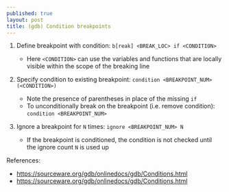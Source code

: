 ```yaml
---
published: true
layout: post
title: (gdb) Condition breakpoints
---
```


1.  Define breakpoint with condition: `b[reak] <BREAK_LOC> if <CONDITION>`
    - Here `<CONDITION>` can use the variables and functions that are locally visible
      within the scope of the breaking line


2.  Specify condition to existing breakpoint: `condition <BREAKPOINT_NUM> (<CONDITION>)`
    - Note the presence of parentheses in place of the missing `if`
    - To unconditionally break on the breakpoint (i.e. remove condition): `condition <BREAKPOINT_NUM>`


3.  Ignore a breakpoint for `N` times: `ignore <BREAKPOINT_NUM> N`
    - If the breakpoint is conditioned, the condition is not checked until the ignore count `N` is used up


References:
- <https://sourceware.org/gdb/onlinedocs/gdb/Conditions.html>
- <https://sourceware.org/gdb/onlinedocs/gdb/Conditions.html>
